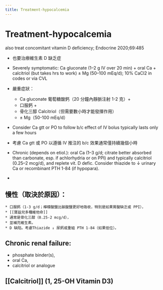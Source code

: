 ```yaml
---
title: Treatment-hypocalcemia
---
```

# Treatment-hypocalcemia
also treat concomitant vitamin D deficiency; Endocrine 2020;69:485
* 也要治療維生素 D 缺乏症

* Severely symptomatic: Ca gluconate (1–2 g IV over 20 min) + oral Ca + calcitriol (but takes hrs to work) ± Mg (50–100 mEq/d); 10% CaCl2 in codes or via CVL
* 嚴重症狀：
	* Ca gluconate 葡萄糖酸鈣（20 分鐘內靜脈注射 1-2 克）+
	* 口服鈣 +
	* 骨化三醇 Calcitriol（但需要數小時才能發揮作用）
	* ± Mg（50-100 mEq/d）
* Consider Ca gtt or PO to follow b/c effect of IV bolus typically lasts only a few hours
* 考慮 Ca gtt 或 PO 以遵循 IV 推注的 b/c 效果通常僅持續幾個小時
* Chronic (depends on etiol.): oral Ca (1–3 g/d; citrate better absorbed than carbonate, esp. if achlorhydria or on PPI) and typically calcitriol (0.25–2 mcg/d), and replete vit. D defic. Consider thiazide to ↓ urinary Ca or recombinant PTH 1-84 (if hypopara).
* 
## 慢性（取決於原因）：
	* 口服鈣（1-3 g/d；檸檬酸鹽比碳酸鹽更好地吸收，特別是如果胃酸缺乏或 PPI），
	* [[寶益兒多種維他命]]
	* 通常是骨化三醇（0.25-2 mcg/d），
	* 並補充維生素。
	* D 缺陷。考慮Thiazide ↓ 尿鈣或重組 PTH 1-84（如果低位）。
## Chronic renal failure: 
* phosphate binder(s), 
* oral Ca, 
* calcitriol or analogue
 
## [[Calcitriol]] (1, 25-OH Vitamin D3)
